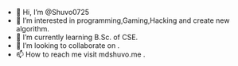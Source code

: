 - 👋 Hi, I’m @Shuvo0725
- 👀 I’m interested in programming,Gaming,Hacking and create new algorithm.
- 🌱 I’m currently learning B.Sc. of CSE.
- 💞️ I’m looking to collaborate on .
- 📫 How to reach me visit mdshuvo.me .

<!---
Shuvo0725/Shuvo0725 is a ✨ special ✨ repository because its `README.md` (this file) appears on your GitHub profile.
You can click the Preview link to take a look at your changes.
--->
